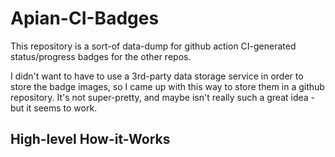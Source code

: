 # Apian-CI-Badges

This repository is a sort-of data-dump for github action CI-generated status/progress badges for the other repos.

I didn't want to have to use a 3rd-party data storage service in order to store the badge images, so I came up with this way to store them in a github repository. It's not super-pretty, and maybe isn't really such a great idea - but it seems to work.


## High-level How-it-Works

